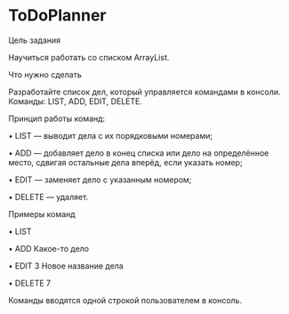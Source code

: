 # ToDoPlanner
Цель задания

Научиться работать со списком ArrayList.

Что нужно сделать

Разработайте список дел, который управляется командами в консоли. Команды: LIST, ADD, EDIT, DELETE. 

Принцип работы команд:

•	LIST — выводит дела с их порядковыми номерами;

•	ADD — добавляет дело в конец списка или дело на определённое место, сдвигая остальные дела вперёд, если указать номер; 

•	EDIT — заменяет дело с указанным номером;

•	DELETE — удаляет.


Примеры команд

•	LIST

•	ADD Какое-то дело

•	EDIT 3 Новое название дела

•	DELETE 7 

Команды вводятся одной строкой пользователем в консоль.
